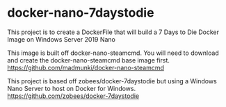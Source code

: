 # docker-nano-7daystodie
This project is to create a DockerFile that will build a 7 Days to Die Docker Image on Windows Server 2019 Nano

This image is built off docker-nano-steamcmd. You will need to download and create the docker-nano-steamcmd base image first.
https://github.com/madmunki/docker-nano-steamcmd

This project is based off zobees/docker-7daystodie but using a Windows Nano Server to host on Docker for Windows.
https://github.com/zobees/docker-7daystodie
